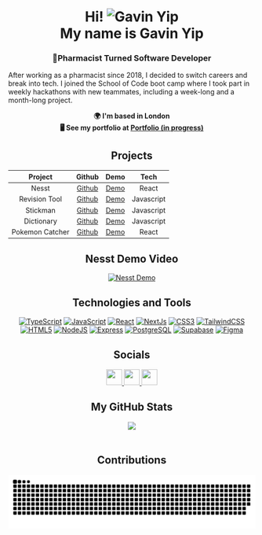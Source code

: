 <div align="center">

# Hi! <img src="https://user-images.githubusercontent.com/18350557/176309783-0785949b-9127-417c-8b55-ab5a4333674e.gif" alt="Gavin Yip"> <br> My name is Gavin Yip

</div>



<h3 align="center"> 💊Pharmacist Turned Software Developer</h3>

After working as a pharmacist since 2018, I decided to switch careers and break into tech. I joined the School of Code boot camp where I took part in weekly hackathons with new teammates, including a week-long and a month-long project.

<p align="center">
  <b>🌍 I'm based in London</b><br>
  <b>🖥️ See my portfolio at <a href="http://gavinportfolio.vercel.app/" target="_blank">Portfolio (in progress)</a></b><br>
  
</p>

<div align="center">
<h2>Projects</h2>

| Project         | Github                                                           | Demo                                                           | Tech        |
|:---------------:|:----------------------------------------------------------------:|:--------------------------------------------------------------:|:-----------:|
| Nesst           | [Github](https://github.com/tplatt92/nesst)                     | [Demo](https://nesst.vercel.app/)                              | React       |
| Revision Tool   | [Github](https://github.com/SchoolOfCode/bc15-w8-project-front-end-tech-ti-tens) | [Demo](https://bc15-w8-project-front-end-tech-ti-tens-tau.vercel.app/) | Javascript  |
| Stickman        | [Github](https://github.com/Gavinpiy/StickMan)                 | [Demo](https://stick-man.vercel.app/)                         | Javascript  |
| Dictionary      | [Github](https://github.com/SchoolOfCode/bc15-w3-recap-task-fetch-challenge-Gavinpiy) | [Demo](https://bc15-w3-recap-task-fetch-challenge-gavinpiy.vercel.app/) | Javascript  |
| Pokemon Catcher | [Github](https://github.com/Gavinpiy/pokemonreact)            | [Demo](https://pokemonreact.vercel.app/)                      | React       |



<h2>Nesst Demo Video</h2>

[![Nesst Demo](https://img.youtube.com/vi/SyPIFCDmNHA/0.jpg)](https://www.youtube.com/watch?v=SyPIFCDmNHA)


</div>

<h2 align="center">Technologies and Tools</h2>

<p align="center">
  <a href="https://www.typescriptlang.org/" target="_blank" rel="noreferrer"><img src="https://raw.githubusercontent.com/danielcranney/readme-generator/main/public/icons/skills/typescript-colored.svg" width="36" height="36" alt="TypeScript" /></a>
  <a href="https://developer.mozilla.org/en-US/docs/Web/JavaScript" target="_blank" rel="noreferrer"><img src="https://raw.githubusercontent.com/danielcranney/readme-generator/main/public/icons/skills/javascript-colored.svg" width="36" height="36" alt="JavaScript" /></a>
  <a href="https://reactjs.org/" target="_blank" rel="noreferrer"><img src="https://raw.githubusercontent.com/danielcranney/readme-generator/main/public/icons/skills/react-colored.svg" width="36" height="36" alt="React" /></a>
  <a href="https://nextjs.org/docs" target="_blank" rel="noreferrer"><img src="https://raw.githubusercontent.com/danielcranney/readme-generator/main/public/icons/skills/nextjs-colored.svg" width="36" height="36" alt="NextJs" /></a>
  <a href="https://www.w3.org/TR/CSS/#css" target="_blank" rel="noreferrer"><img src="https://raw.githubusercontent.com/danielcranney/readme-generator/main/public/icons/skills/css3-colored.svg" width="36" height="36" alt="CSS3" /></a>
  <a href="https://tailwindcss.com/" target="_blank" rel="noreferrer"><img src="https://raw.githubusercontent.com/danielcranney/readme-generator/main/public/icons/skills/tailwindcss-colored.svg" width="36" height="36" alt="TailwindCSS" /></a>
  <a href="https://developer.mozilla.org/en-US/docs/Glossary/HTML5" target="_blank" rel="noreferrer"><img src="https://raw.githubusercontent.com/danielcranney/readme-generator/main/public/icons/skills/html5-colored.svg" width="36" height="36" alt="HTML5" /></a>
  <a href="https://nodejs.org/en/" target="_blank" rel="noreferrer"><img src="https://raw.githubusercontent.com/danielcranney/readme-generator/main/public/icons/skills/nodejs-colored.svg" width="36" height="36" alt="NodeJS" /></a>
  <a href="https://expressjs.com/" target="_blank" rel="noreferrer"><img src="https://raw.githubusercontent.com/danielcranney/readme-generator/main/public/icons/skills/express-colored.svg" width="36" height="36" alt="Express" /></a>
  <a href="https://www.postgresql.org/" target="_blank" rel="noreferrer"><img src="https://raw.githubusercontent.com/danielcranney/readme-generator/main/public/icons/skills/postgresql-colored.svg" width="36" height="36" alt="PostgreSQL" /></a>
  <a href="https://supabase.io/" target="_blank" rel="noreferrer"><img src="https://raw.githubusercontent.com/danielcranney/readme-generator/main/public/icons/skills/supabase-colored.svg" width="36" height="36" alt="Supabase" /></a>
  <a href="https://www.figma.com/" target="_blank" rel="noreferrer"><img src="https://raw.githubusercontent.com/danielcranney/readme-generator/main/public/icons/skills/figma-colored.svg" width="36" height="36" alt="Figma" /></a>
</p>

<h2 align="center">Socials</h2>

<div align="center">
  <a href="https://www.github.com/Gavinpiy" target="_blank" rel="noreferrer">
    <img src="https://raw.githubusercontent.com/danielcranney/readme-generator/main/public/icons/socials/github.svg" width="32" height="32" />
  </a>
  
  <a href="https://www.linkedin.com/in/gavin-yip" target="_blank" rel="noreferrer">
    <img src="https://raw.githubusercontent.com/danielcranney/readme-generator/main/public/icons/socials/linkedin.svg" width="32" height="32" />
  </a>
  
  <a href="https://www.x.com/GavinYip5" target="_blank" rel="noreferrer">
    <img src="https://raw.githubusercontent.com/danielcranney/readme-generator/main/public/icons/socials/twitter.svg" width="32" height="32" />
  </a>
  
</div>
<div align="center">


## **My GitHub Stats**
<div display="flex" align="center"> 
<!-- <a href="http://www.github.com/Gavinpiy">
  <img src="https://github-readme-stats.vercel.app/api?username=Gavinpiy&show_icons=true&hide=&count_private=true&title_color=0891b2&text_color=ffffff&icon_color=0891b2&bg_color=1c1917&hide_border=true&show_icons=true" alt="Gavinpiy's GitHub stats" />
</a> -->

<a href="http://www.github.com/Gavinpiy">
  <img src="https://github-readme-streak-stats.herokuapp.com/?user=Gavinpiy&stroke=ffffff&background=1c1917&ring=0891b2&fire=0891b2&currStreakNum=ffffff&currStreakLabel=0891b2&sideNums=ffffff&sideLabels=ffffff&dates=ffffff&hide_border=true" />
</a>
</div>
<br>

## Contributions
<div align="center"> 

  ![Snake animation](https://github.com/gavinpiy/gavinpiy/blob/output/github-contribution-grid-snake.svg)
 
</div>
</div>
